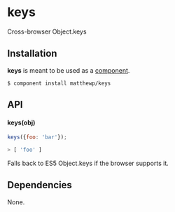 # keys

  Cross-browser Object.keys

## Installation

**keys** is meant to be used as a [component](https://github.com/component/component).

    $ component install matthewp/keys

## API

#### keys(obj)

```javascript
keys({foo: 'bar'});

> [ 'foo' ]
```

Falls back to ES5 Object.keys if the browser supports it.

## Dependencies

None.